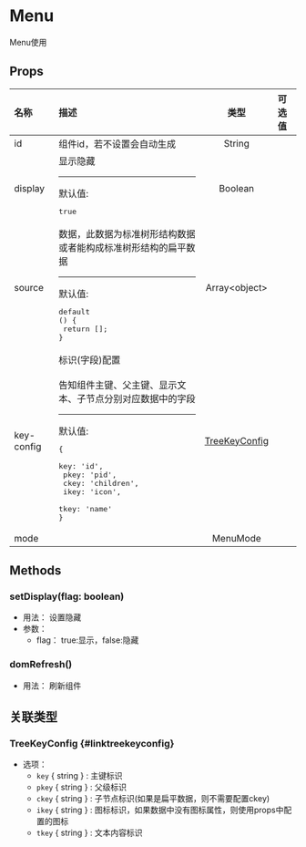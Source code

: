 # Menu


Menu使用

## Props


<div class="props">

| 名称       | 描述                                                                                                                                                                                                             |                 类型                | 可选值 |
| :--------- | :--------------------------------------------------------------------------------------------------------------------------------------------------------------------------------------------------------------- | :---------------------------------: | :----- |
| id         | 组件id，若不设置会自动生成                                                                                                                                                                                       |                String               |        |
| display    | 显示隐藏<hr>默认值:<br><pre>true</pre>                                                                                                                                                                           |               Boolean               |        |
| source     | 数据，此数据为标准树形结构数据或者能构成标准树形结构的扁平数据<hr>默认值:<br><pre>default () {<br>  return [];<br>}</pre>                                                                                        |         Array&lt;object&gt;         |        |
| key-config | 标识(字段)配置<br/><br/>告知组件主键、父主键、显示文本、子节点分别对应数据中的字段<hr>默认值:<br><pre>{<br>  key: 'id',<br>  pkey: 'pid',<br>  ckey: 'children',<br>  ikey: 'icon',<br>  tkey: 'name'<br>}</pre> | [TreeKeyConfig](#linktreekeyconfig) |        |
| mode       |                                                                                                                                                                                                                  |               MenuMode              |        |

</div>



## Methods

### setDisplay(flag: boolean)
- 用法： 设置隐藏
- 参数：
	 - flag： true:显示，false:隐藏

### domRefresh()
- 用法： 刷新组件

## 关联类型



### TreeKeyConfig {#linktreekeyconfig}

- 选项：
	 - `key` { string } : 主键标识
	 - `pkey` { string } : 父级标识
	 - `ckey` { string } : 子节点标识(如果是扁平数据，则不需要配置ckey)
	 - `ikey` { string } : 图标标识，如果数据中没有图标属性，则使用props中配置的图标
	 - `tkey` { string } : 文本内容标识